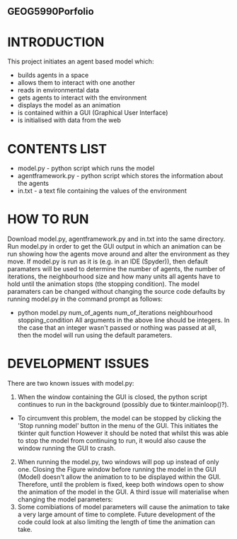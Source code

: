 GEOG5990Porfolio
------------
# INTRODUCTION
This project initiates an agent based model which:
* builds agents in a space
* allows them to interact with one another 
* reads in environmental data 
* gets agents to interact with the environment 
* displays the model as an animation 
* is contained within a GUI (Graphical User Interface)
* is initialised with data from the web 

# CONTENTS LIST  
* model.py - python script which runs the model
* agentframework.py - python script which stores the information about the agents
* in.txt - a text file containing the values of the environment

# HOW TO RUN 
Download model.py, agentframework.py and in.txt into the same directory.
Run model.py in order to get the GUI output in which an animation can be run showing how the agents move around and alter the environment as they move.
If model.py is run as it is (e.g. in an IDE (Spyder)), then default paramaters will be used to determine the number of agents, the number of iterations, the neighbourhood size and how many units all agents have to hold until the animation stops (the stopping condition).
The model paramaters can be changed without changing the source code defaults by running model.py in the command prompt as follows:
* python model.py num_of_agents num_of_iterations neighbourhood stopping_condition
All arguments in the above line should be integers. In the case that an integer wasn't passed or nothing was passed at all, then the model will run using the default parameters. 

# DEVELOPMENT ISSUES 
There are two known issues with model.py:
1. When the window containing the GUI is closed, the python script continues to run in the background (possibly due to tkinter.mainloop()?).
  * To circumvent this problem, the model can be stopped by clicking the 'Stop running model' button in the menu of the GUI. This initiates the tkinter quit function However it should be noted that whilst this was able to stop the model from continuing to run, it would also cause the window running the GUI to crash. 
2. When running the model.py, two windows will pop up instead of only one. Closing the Figure window before running the model in the GUI (Model) doesn't allow the animation to to be displayed within the GUI. Therefore, until the problem is fixed, keep both windows open to show the animation of the model in the GUI. 
A third issue will materialise when changing the model parameters:
3. Some comibiations of model parameters will cause the animation to take a very large amount of time to complete. Future development of the code could look at also limiting the length of time the animation can take. 
